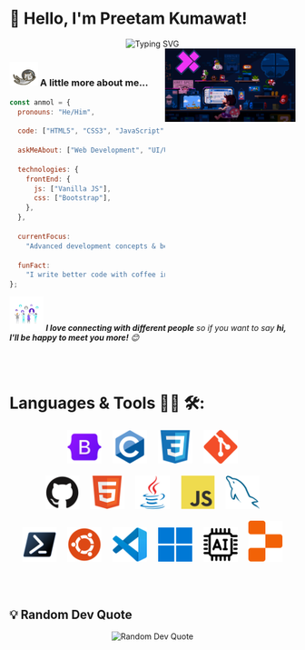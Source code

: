 # 👋 Hello, I'm Preetam Kumawat!

<!--Runing gif image -->

<div align="center">
  <img src="https://readme-typing-svg.herokuapp.com?font=Fira+Code&size=28&duration=4000&pause=1000&color=58A6FF&center=true&vCenter=true&width=600&lines=FrontEnd+Developer+%F0%9F%92%BB;Building+Useful+Tools+%F0%9F%9B%A0%EF%B8%8F;Always+Learning+%F0%9F%93%9A" alt="Typing SVG" />
</div>

<!--right gif image -->

<img align='right' src="https://github.com/kumawatpreetam/kumawatpreetam/blob/main/Gif/person-dark.gif" width="230">

<!--About me section with gif image -->

### <img src="https://github.com/kumawatpreetam/kumawatpreetam/blob/main/Gif/cat-icon.webp" width="50"> A little more about me...

```javascript
const anmol = {
  pronouns: "He/Him",

  code: ["HTML5", "CSS3", "JavaScript", "Python", "C", "Java"],

  askMeAbout: ["Web Development", "UI/UX", "Tech Trends"],

  technologies: {
    frontEnd: {
      js: ["Vanilla JS"],
      css: ["Bootstrap"],
    },
  },

  currentFocus:
    "Advanced development concepts & becoming a Full-Stack Developer 🚀",

  funFact:
    "I write better code with coffee in hand ☕ and music in the background 🎶",
};
```

<!-- Connection gif image -->

<img src="https://github.com/kumawatpreetam/kumawatpreetam/blob/main/Gif/group.webp" width="60"> <em><b>I love connecting with different people</b> so if you want to say <b>hi, I'll be happy to meet you more!</b> 😊</em>

<br>
<br>

# Languages & Tools 👨‍💻 🛠:

<!-- Icons -->

<p align="center">

<img src="https://github.com/kumawatpreetam/kumawatpreetam/blob/main/icons/Bootstrap.png " alt="Bootstrap" width="60" hight="60">
&nbsp;
&nbsp;

<img src="https://github.com/kumawatpreetam/kumawatpreetam/blob/main/icons/C.png" alt="C" width="60" hight="60">
&nbsp;
&nbsp;

<img src="https://github.com/kumawatpreetam/kumawatpreetam/blob/main/icons/CSS3.png" alt="CSS" width="60" hight="60">
&nbsp;
&nbsp;

<img src="https://github.com/kumawatpreetam/kumawatpreetam/blob/main/icons/Git.png" alt="Git" width="60" hight="60">
<br>
<br>
<img src="https://github.com/kumawatpreetam/kumawatpreetam/blob/main/icons/GitHub.png" alt="GitHub" width="60" hight="60">
&nbsp;
&nbsp;

<img src="https://github.com/kumawatpreetam/kumawatpreetam/blob/main/icons/HTML5.png" alt="HTML5" width="60" hight="60">
&nbsp;
&nbsp;

<img src="https://github.com/kumawatpreetam/kumawatpreetam/blob/main/icons/Java.png" alt="Java" width="60" hight="60">
&nbsp;
&nbsp;

<img src="https://github.com/kumawatpreetam/kumawatpreetam/blob/main/icons/JavaScript.png" alt="JavaScript"  width="60" hight="60">
&nbsp;
&nbsp;

<img src="https://github.com/kumawatpreetam/kumawatpreetam/blob/main/icons/MySQL.png" alt="MySQL"  width="60" hight="60">
<br>
<br>
<img src="https://github.com/kumawatpreetam/kumawatpreetam/blob/main/icons/Powershell.png" alt="PowerShell" width="60" hight="60">
&nbsp;
&nbsp;

<img src="https://github.com/kumawatpreetam/kumawatpreetam/blob/main/icons/Ubuntu.png" alt="Ubuntu" width="60" hight="60">
&nbsp;
&nbsp;

<img src="https://github.com/kumawatpreetam/kumawatpreetam/blob/main/icons/Visual-Studio-Code-(VS-Code).png" alt="VS-Code" width="60" hight="60">
&nbsp;
&nbsp;

<img src="https://github.com/kumawatpreetam/kumawatpreetam/blob/main/icons/Windows-11.png" alt="Windows-11" width="60" hight="60">
&nbsp;
&nbsp;

<img src="https://github.com/kumawatpreetam/kumawatpreetam/blob/main/icons/Ai.png" alt="Ai" width="60" hight="60">
&nbsp;
&nbsp;

<img src="https://github.com/kumawatpreetam/kumawatpreetam/blob/main/icons/Replit.png" alt="Replit" width="60" hight="60">

</p>

</div>
<br>
<br>

<!--Rendom Quote-->

## 💡 Random Dev Quote

<div align="center">
  <img src="https://quotes-github-readme.vercel.app/api?type=horizontal&theme=tokyonight" alt="Random Dev Quote"/>
</div>
